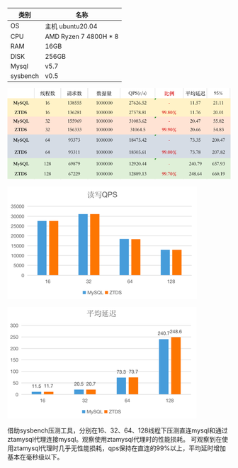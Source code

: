 

| **类别** | **名称**              |
| -------- | --------------------- |
| OS       | 主机 ubuntu20.04      |
| CPU      | AMD Ryzen 7 4800H * 8 |
| RAM      | 16GB                  |
| DISK     | 256GB                 |
| Mysql    | v5.7                  |
| sysbench | v0.5                  |



![table](./docs/table.png)



![qps](./docs/qps.png)

![delay](./docs/delay.png)


借助sysbench压测工具，分别在16、32、64、128线程下压测直连mysql和通过ztamysql代理连接mysql。观察使用ztamysql代理时的性能损耗。
可观察到在使用ztamysql代理时几乎无性能损耗，qps保持在直连的99%以上，平均延时增加基本在毫秒级以下。

